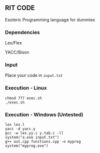 ## RIT CODE

Esoteric Programming language for dummies

### Dependencies
Lex/Flex

YACC/Bison

### Input

Place your code in `input.txt`


### Execution - Linux

```
chmod 777 exec.sh
./exec.sh
```
### Execution - Windows (Untested)

```
lex lex.l
yacc -d yacc.y
gcc -w lex.yy.c y.tab.c -ll
system("a.exe input.txt")
g++ out.cpp functions.cpp -o myprog
system("myprog.exe")

```